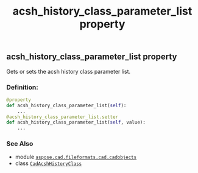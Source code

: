 ﻿---
title: acsh_history_class_parameter_list property
second_title: Aspose.CAD for Python via .NET API References
description: 
type: docs
weight: 50
url: /python-net/aspose.cad.fileformats.cad.cadobjects/cadacshhistoryclass/acsh_history_class_parameter_list/
is_root: false
---

## acsh_history_class_parameter_list property


Gets or sets the acsh history class parameter list.
### Definition:
```python
@property
def acsh_history_class_parameter_list(self):
    ...
@acsh_history_class_parameter_list.setter
def acsh_history_class_parameter_list(self, value):
    ...
```

### See Also
* module [`aspose.cad.fileformats.cad.cadobjects`](../../)
* class [`CadAcshHistoryClass`](/cad/python-net/aspose.cad.fileformats.cad.cadobjects/cadacshhistoryclass)
